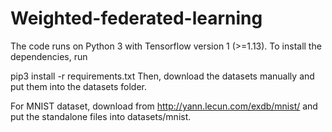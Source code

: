 # Weighted-federated-learning
The code runs on Python 3 with Tensorflow version 1 (>=1.13). To install the dependencies, run

pip3 install -r requirements.txt
Then, download the datasets manually and put them into the datasets folder.

For MNIST dataset, download from http://yann.lecun.com/exdb/mnist/ and put the standalone files into datasets/mnist.
